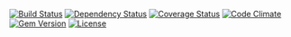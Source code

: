 [![Build Status](http://img.shields.io/travis/theodi/multichain-client.svg?style=flat-square)](https://travis-ci.org/theodi/multichain-client)
[![Dependency Status](http://img.shields.io/gemnasium/theodi/multichain-client.svg?style=flat-square)](https://gemnasium.com/theodi/multichain-client)
[![Coverage Status](http://img.shields.io/coveralls/theodi/multichain-client.svg?style=flat-square)](https://coveralls.io/r/theodi/multichain-client)
[![Code Climate](http://img.shields.io/codeclimate/github/theodi/multichain-client.svg?style=flat-square)](https://codeclimate.com/github/theodi/multichain-client)
[![Gem Version](http://img.shields.io/gem/v/multichain.svg?style=flat-square)](https://rubygems.org/gems/multichain)
[![License](http://img.shields.io/:license-mit-blue.svg?style=flat-square)](http://theodi.mit-license.org)

